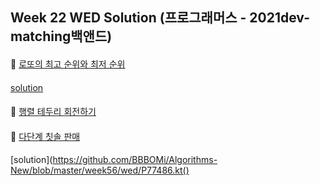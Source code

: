 ## Week 22 WED Solution (프로그래머스 - 2021dev-matching백앤드)

####
👀 [로또의 최고 순위와 최저 순위](https://programmers.co.kr/learn/courses/30/lessons/77484)
####
[solution](https://github.com/BBBOMi/Algorithms-New/blob/master/week56/wed/P77484.kt)
####
👀 [행렬 테두리 회전하기](https://programmers.co.kr/learn/courses/30/lessons/77485)

####
👀 [다단계 칫솔 판매](https://programmers.co.kr/learn/courses/30/lessons/77486)
####
[solution](https://github.com/BBBOMi/Algorithms-New/blob/master/week56/wed/P77486.kt()
####
